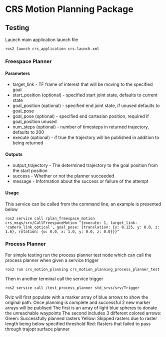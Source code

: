 # CRS Motion Planning Package

## Testing
Launch main application launch file
```
ros2 launch crs_application crs.launch.xml
```
### Freespace Planner
#### Parameters

- target_link - TF frame of interest that will be moving to the specified goal
- start_position (optional) - specified start joint state, defaults to current state
- goal_position (optional) - specified end joint state, if unused defaults to goal_pose
- goal_pose (optional) - specified end cartesian position, required if goal_position unused
- num_steps (optional) - number of timesteps in returned trajectory, defaults to 200
- execute (optional) - if true the trajectory will be published in addition to being returned

#### Outputs

- output_trajectory - The determined trajectory to the goal position from the start position
- success - Whether or not the planner succeeded
- message - Information about the success or failure of the attempt

#### Usage
This service can be called from the command line, an example is presented below
  ```
  ros2 service call /plan_freespace_motion crs_msgs/srv/CallFreespaceMotion "{execute: 1, target_link: 'camera_link_optical', goal_pose: {translation: {x: 0.125, y: 0.0, z: 1.6}, rotation: {w: 0.0, x: 1.0, y: 0.0, z: 0.0}}}"
  ```
### Process Planner
For simple testing run the process planner test node which can call the process planner when given a service trigger
```
ros2 run crs_motion_planning crs_motion_planning_process_planner_test
```
Then in another terminal call the service trigger
```
ros2 service call /test_process_planner std_srvs/srv/Trigger
```
Rviz will first populate with a marker array of blue arrows to show the original path.
Once planning is complete  and successful 2 new marker arrays will be publised
The first is an array of light blue spheres to donate the unreachable waypoints
The second includes 3 different colored arrows:
  Green: Successfully planned rasters
  Yellow: Skipped rasters due to raster length being below specified threshold
  Red: Rasters that failed to pass through trajopt surface planner
